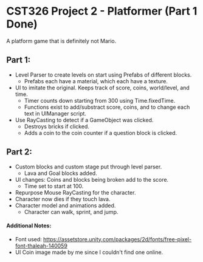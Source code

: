 # CST326 Project 2 - Platformer (Part 1 Done)

A platform game that is definitely not Mario.

## Part 1:

- Level Parser to create levels on start using Prefabs of different blocks.
  - Prefabs each have a material, which each have a texture.
- UI to imitate the original. Keeps track of score, coins, world/level, and time.
  - Timer counts down starting from 300 using Time.fixedTime.
  - Functions exist to add/substract score, coins, and to change each text in UIManager script.
- Use RayCasting to detect if a GameObject was clicked.
  - Destroys bricks if clicked.
  - Adds a coin to the coin counter if a question block is clicked.

## Part 2:
- Custom blocks and custom stage put through level parser.
  - Lava and Goal blocks added.
- UI changes: Coins and blocks being broken add to the score.
  - Time set to start at 100.
- Repurpose Mouse RayCasting for the character.
- Character now dies if they touch lava.
- Character model and animations added.
  - Character can walk, sprint, and jump.

#### Additional Notes:

- Font used: https://assetstore.unity.com/packages/2d/fonts/free-pixel-font-thaleah-140059
- UI Coin image made by me since I couldn't find one online.
